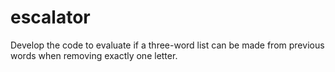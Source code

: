 # escalator
 Develop the code to evaluate if a three-word list can be made from previous words when removing exactly one letter.
